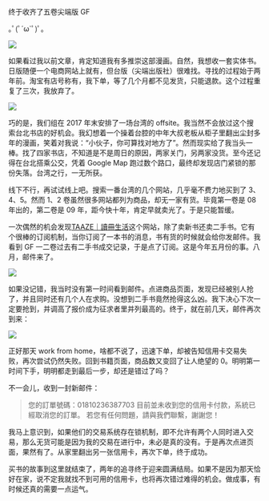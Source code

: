 终于收齐了五卷尖端版 GF

｡ﾟ(ﾟ´ω`ﾟ)ﾟ｡

![](http://image-laike9m.oss-cn-beijing.aliyuncs.com/GF_spp.jpg)

如果看过我以前文章，肯定知道我有多推崇这部漫画。自然，我想收一套实体书。日版随便一个电商网站上就有，但台版（尖端出版社）很难找。寻找的过程始于两年前。淘宝有店号称有，我下单，等了几个月都不见发货，只能退款。这个过程重复了三次，我放弃了。

![](http://image-laike9m.oss-cn-beijing.aliyuncs.com/GF_taobao.png)

巧的是，我们组在 2017 年末安排了一场台湾的 offsite。我当然不会放过这个搜索台北书店的好机会。我幻想着一个操着台腔的中年大叔老板从柜子里翻出尘封多年的漫画，笑着对我说：“小伙子，你可算找对地方了”。然而现实给了我当头一棒。找了四家书店，不知道是不是周日的原因，两家关门，另两家没货。至今还记得在台北搭乘公交，凭着 Google Map 跑过数个路口，最终却发现店门紧锁的那份失落。台湾之行，一无所获。

线下不行，再试试线上吧。搜索一番台湾的几个网站，几乎毫不费力地买到了 3、4、5。然而 1、2 卷虽然很多网站都列为商品，却无一家有货。毕竟第一卷是 08 年出的，第二卷是 09 年，距今快十年，肯定早就卖光了。于是只能暂缓。

一次偶然的机会发现[TAAZE｜讀冊生活](https://www.taaze.tw/)这个网站，除了卖新书还卖二手书。它有个很棒的订阅机制，当你订阅了一本书的消息，书有货的时候就会给你发邮件。我看到 GF 一二卷过去有二手书成交记录，于是点了订阅。这是今年五月份的事。八月，邮件来了。

![](http://image-laike9m.oss-cn-beijing.aliyuncs.com/GF_mail1.png)

如果没记错，我当时没有第一时间看到邮件。点进商品页面，发现已经被别人抢了，并且同时还有几个人在求购。没想到二手书竟然抢得这么凶。我下决心下次一定要抢到，并调高了报价成为征求者里并列最高的。终于，就在前几天，邮件再次到来：

![](http://image-laike9m.oss-cn-beijing.aliyuncs.com/GF_mail2.png)

正好那天 work from home，啥都不说了，迅速下单，却被告知信用卡交易失败，再次尝试仍然失败。回到书籍页面，商品数又变回了让人绝望的 0。明明第一时间下手，明明都走到最后一步，却还是错过了吗？

不一会儿，收到一封新邮件：

> 您的訂單號碼：01810236387703
> 目前並未收到您的信用卡付款，系統已經取消您的訂單。 
> 若您有任何問題，請與我們聯繫，謝謝您！

我马上意识到，如果他们的交易系统存在锁机制，即不允许有两个人同时进入交易，那么无货可能是因为我的交易在进行中，未必是真的没有。于是再次点进页面，果然有了。从家里翻出另一张信用卡，再次下单，终于成功。

买书的故事到这里就结束了，两年的追寻终于迎来圆满结局。如果不是因为那天恰好在家，说不定我就找不到可用的信用卡，也将再次错过难得的机会。做成事，有时候还真的需要一点运气。